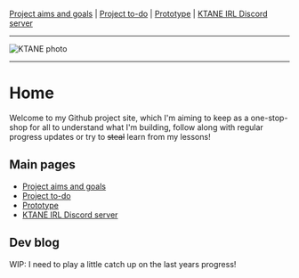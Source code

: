 [Project aims and goals](https://github.com/bcorwen/KeepTalkingOrTheMicrocontrollerExplodes/docs/goals.md) | [Project to-do](https://github.com/bcorwen/KeepTalkingOrTheMicrocontrollerExplodes/docs/todo.md) | [Prototype](https://github.com/bcorwen/KeepTalkingOrTheMicrocontrollerExplodes/docs/prototype.md) | [KTANE IRL Discord server](https://discord.com/channels/711013430575890432)

---

![KTANE photo](https://i.imgur.com/YTiykoY.jpg)

---

# Home

Welcome to my Github project site, which I'm aiming to keep as a one-stop-shop for all to understand what I'm building, follow along with regular progress updates or try to ~~steal~~ learn from my lessons!

## Main pages
- [Project aims and goals](https://github.com/bcorwen/KeepTalkingOrTheMicrocontrollerExplodes/docs/goals.md)
- [Project to-do](https://github.com/bcorwen/KeepTalkingOrTheMicrocontrollerExplodes/docs/todo.md)
- [Prototype](https://github.com/bcorwen/KeepTalkingOrTheMicrocontrollerExplodes/docs/prototype.md)
- [KTANE IRL Discord server](https://discord.com/channels/711013430575890432)

## Dev blog
WIP: I need to play a little catch up on the last years progress!
